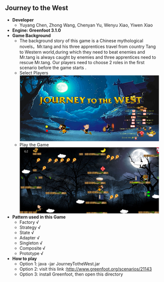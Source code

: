 ## Journey to the West
 * **Developer**
   * Yuyang Chen, Zhong Wang, Chenyan Yu, Wenyu Xiao, Yiwen Xiao
 * **Engine: Greenfoot 3.1.0**
 * **Game Background**
   * The background story of this game is a Chinese mythological novels，Mr.tang and his three apprentices travel from country Tang to Western world,during which they need to beat enemies and Mr.tang is always caught by enemies and three apprentices need to rescue Mr.tang. Our players need to choose 2 roles in the first scenario before the game starts .     
   * Select Players
     <img src ="./assets/images/scenario1.png"/>
   * Play the Game
     <img src ="./assets/images/scenario2.png"/>
 * **Pattern used in this Game**
   * Factory √
   * Strategy √
   * State √
   * Adapter √
   * Singleton √
   * Composite √
   * Prototype √
 * **How to play**
   * Option 1: java -jar JourneyTotheWest.jar
   * Option 2: visit this link :http://www.greenfoot.org/scenarios/21143
   * Option 3: install Greenfoot, then open this directory
